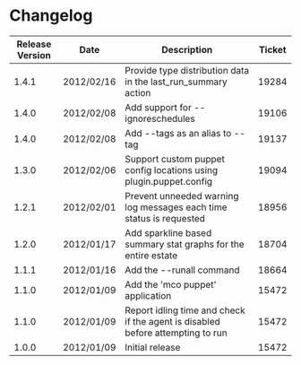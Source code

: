 Changelog
=========

|Release Version|Date|Description|Ticket|
|---------------|----|-----------|------|
|1.4.1|2012/02/16|Provide type distribution data in the last_run_summary action|19284|
|1.4.0|2012/02/08|Add support for --ignoreschedules|19106|
|1.4.0|2012/02/08|Add --tags as an alias to --tag|19137|
|1.3.0|2012/02/06|Support custom puppet config locations using plugin.puppet.config|19094
|1.2.1|2012/02/01|Prevent unneeded warning log messages each time status is requested|18956|
|1.2.0|2012/01/17|Add sparkline based summary stat graphs for the entire estate|18704|
|1.1.1|2012/01/16|Add the --runall command|18664|
|1.1.0|2012/01/09|Add the 'mco puppet' application|15472|
|1.1.0|2012/01/09|Report idling time and check if the agent is disabled before attempting to run|15472|
|1.0.0|2012/01/09|Initial release|15472|
